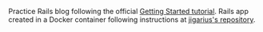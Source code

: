 Practice Rails blog following the official [Getting Started tutorial](https://guides.rubyonrails.org/getting_started.html).  Rails app created in a Docker container following instructions at [jigarius's repository](https://github.com/jigarius/docker-rails-example).
